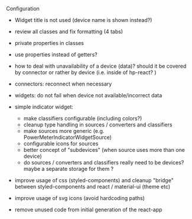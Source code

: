 Configuration 
- Widget title is not used (device name is shown instead?)



- review all classes and fix formatting (4 tabs)
- private properties in classes 
- use properties instead of getters?





- how to deal with unavailability of a device (data)? should it be covered by connector or rather 
  by device (i.e. inside of hp-react? )
- connectors: reconnect when necessary 
- widgets: do not fail when device not available/incorrect data 
- simple indicator widget: 
  - make classifiers configurable (including colors?)
  - cleanup type handling in sources / converters and classifiers 
  - make sources more generic (e.g. PowerMeterIndicatorWidgetSource)
  - configurable icons for sources 
  - better concept of "subdevices" (when source uses more than one device)
  - do sources / converters and classifiers  really need to be devices? maybe a separate storage for them ?
- improve usage of css (styled-components) and cleanup "bridge" between styled-components and react / material-ui (theme etc)

- improve usage of svg icons (avoid hardcoding paths)

- remove unused code from initial generation of the react-app
